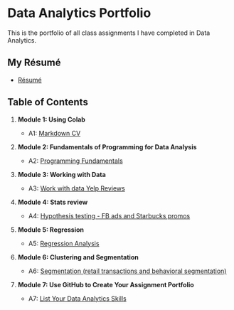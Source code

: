 # Data Analytics Portfolio
This is the portfolio of all class assignments I have completed in Data Analytics. 

## My Résumé
- [Résumé](https://colab.research.google.com/drive/1EnO-fBMVeD4bt2aWfMIjB3J2odmEavoY?usp=drive_link)

## Table of Contents
1. **Module 1: Using Colab**
   - A1: [Markdown CV](https://colab.research.google.com/drive/1EnO-fBMVeD4bt2aWfMIjB3J2odmEavoY?usp=drive_link)
   
2. **Module 2: Fundamentals of Programming for Data Analysis**
   - A2: [Programming Fundamentals](https://colab.research.google.com/drive/1BpoZc2IpbbLYOnQr4tBxkVnrd9VmNafh?usp=drive_link)
   
3. **Module 3: Working with Data**
   - A3: [Work with data Yelp Reviews](https://colab.research.google.com/drive/1vSI7iJeXmRzKMnTJG7z5LBYKL4gc2KOe?usp=drive_link)
  
4. **Module 4: Stats review**
   - A4: [Hypothesis testing - FB ads and Starbucks promos](https://colab.research.google.com/drive/1jXTWGiXqEHpoyibjQyRECukIXK_0pErt?usp=drive_link)

5. **Module 5: Regression**
   - A5: [Regression Analysis](https://colab.research.google.com/drive/1ms1DVQaukv_SFjR3_vrkn8ZSY4Wax52g?usp=drive_link)

6. **Module 6: Clustering and Segmentation**
   - A6: [Segmentation (retail transactions and behavioral segmentation)](https://colab.research.google.com/drive/1aG4g0ojpEs51AE2otnIgFUMVOeeyReU5?usp=drive_link)
   
7. **Module 7: Use GitHub to Create Your Assignment Portfolio**
    - A7: [List Your Data Analytics Skills](https://github.com/alexanderresearch/Analytics/edit/main/README.md)
